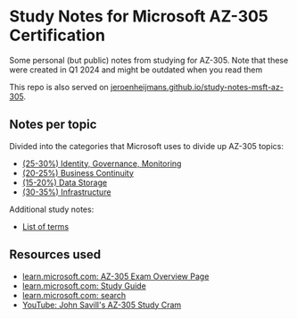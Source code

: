 # Study Notes for Microsoft AZ-305 Certification

Some personal (but public) notes from studying for AZ-305.
Note that these were created in Q1 2024 and might be outdated when you read them

This repo is also served on [jeroenheijmans.github.io/study-notes-msft-az-305](https://jeroenheijmans.github.io/study-notes-msft-az-305/).

## Notes per topic

Divided into the categories that Microsoft uses to divide up AZ-305 topics:

- [(25-30%) Identity, Governance, Monitoring](./az-305-01-identity-governance-monitoring.md)
- [(20-25%) Business Continuity](./az-305-02-business-continuity.md)
- [(15-20%) Data Storage](./az-305-03-data-storage.md)
- [(30-35%) Infrastructure](./az-305-04-infrastructure.md)

Additional study notes:

- [List of terms](./az-305-concepts.md)

## Resources used

- [learn.microsoft.com: AZ-305 Exam Overview Page](https://learn.microsoft.com/en-us/credentials/certifications/exams/az-305/)
- [learn.microsoft.com: Study Guide](https://learn.microsoft.com/en-us/credentials/certifications/resources/study-guides/az-305)
- [learn.microsoft.com: search](https://learn.microsoft.com/en-us/search/?terms=az-305)
- [YouTube: John Savill's AZ-305 Study Cram](https://www.youtube.com/watch?v=vq9LuCM4YP4)
